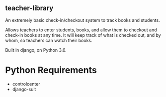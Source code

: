 ## teacher-library

An extremely basic check-in/checkout system to track books and students.

Allows teachers to enter students, books, and allow them to checkout and check-in books at any time.  It will keep track of what is checked out, and by whom, so teachers can watch their books.

Built in django, on Python 3.6.

# Python Requirements
* controlcenter
* django-suit
